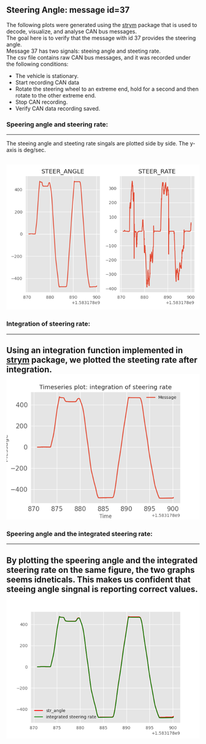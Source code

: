 ## Steering Angle: message id=37

The following plots were generated using the [strym](https://github.com/jmscslgroup/strym) package that is used to decode, visualize, and analyse CAN bus messages.<br/> 
The goal here is to verify that the message with id 37 provides the steering angle.<br/> Message 37 has two signals: steeing angle and steeting rate.<br/> The csv file contains raw CAN bus messages, and it was recorded under the following conditions:
+ The vehicle is stationary. 
+ Start recording CAN data
+ Rotate the steering wheel to an extreme end, hold for a second and then rotate to the other extreme end.
+ Stop CAN recording.
+ Verify CAN data recording saved.


### Speering angle and steering rate:
--- 
The steeing angle and steeting rate singals are plotted side by side. The y-axis is deg/sec.
 
![Steering Angle](steering_angle.png)
---

### Integration of steering rate:
---
Using an integration function implemented in [strym](https://github.com/jmscslgroup/strym) package, we plotted the steeting rate after integration.
![Steering Angle](integ_rate.png)
---

### Speering angle and the integrated steering rate:
---
By plotting the speering angle and the integrated steering rate on the same figure, the two graphs seems idneticals. This makes us confident that steeing angle singnal is reporting correct values.
![Steering Angle](steering_integRate.png)
---
